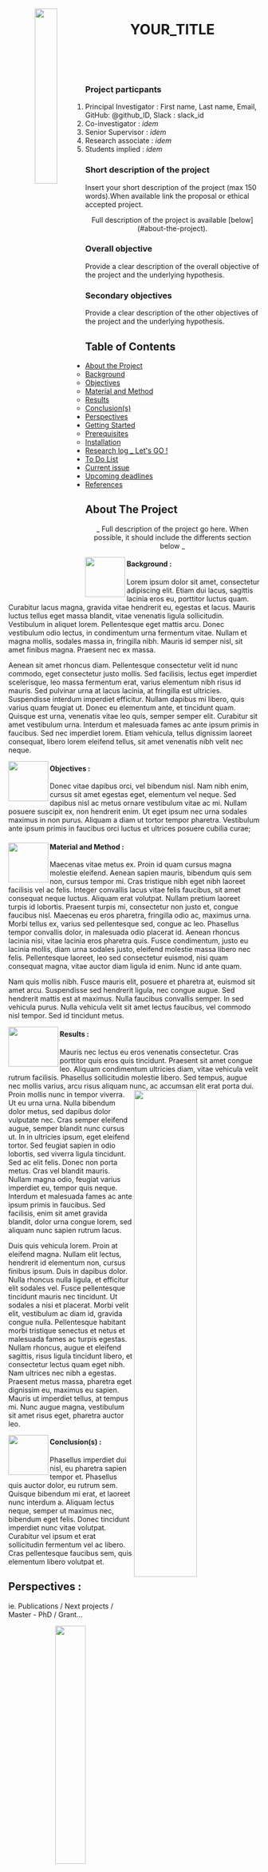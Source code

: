 

<!-- PROJECT LOGO -->
<br>
<p align="center">
    <img align='left' src="illustration/psychopy.png" width="30%" height="30%"><h1 align="center">YOUR_TITLE</h1>
    <br><br><br></p>

### Project particpants
1. Principal Investigator : First name, Last name, Email, GitHub: @github_ID, Slack : slack_id
2. Co-investigator : *idem*
3. Senior Supervisor : *idem*
4. Research associate : *idem*
5. Students implied : *idem*


### Short description of the project

   Insert your short description of the project (max 150 words).When available link the proposal or ethical accepted project.
   
   <p align="center"> Full description of the project is available [below](#about-the-project).

   
### Overall objective

Provide a clear description of the overall objective of the project and the underlying hypothesis.

### Secondary objectives

Provide a clear description of the other objectives of the project and the underlying hypothesis.



<!-- TABLE OF CONTENTS -->
## Table of Contents

* [About the Project](#about)
  * [Background](#Background)
  * [Objectives](#Objectives)
  * [Material and Method](#Method)
  * [Results](#Results)
  * [Conclusion(s)](#Conclusion)
* [Perspectives](#perspective)
* [Getting Started](#getting-started)
  * [Prerequisites](#prerequisites)
  * [Installation](#installation)
* [Research log _ Let's GO !](#log)
* [To Do List](#todo)
* [Current issue](#issue)
* [Upcoming deadlines](#deadlines)
* [References](#References)



<!-- ABOUT THE PROJECT -->
## About The Project <a id="about">

<p align="center">_ Full description of the project go here. When possible, it should include the differents section below _<p align="center">

<p align="center">
    <img align='left' src="illustration/background.jpg" width="80" height="80"><h4 align="left"><a id="Background"</a>Background :</h4> 
Lorem ipsum dolor sit amet, consectetur adipiscing elit. Etiam dui lacus, sagittis lacinia eros eu, porttitor luctus quam. Curabitur lacus magna, gravida vitae hendrerit eu, egestas et lacus. Mauris luctus tellus eget massa blandit, vitae venenatis ligula sollicitudin. Vestibulum in aliquet lorem. Pellentesque eget mattis arcu. Donec vestibulum odio lectus, in condimentum urna fermentum vitae. Nullam et magna mollis, sodales massa in, fringilla nibh. Mauris id semper nisl, sit amet finibus magna. Praesent nec ex massa. 
    
Aenean sit amet rhoncus diam. Pellentesque consectetur velit id nunc commodo, eget consectetur justo mollis. Sed facilisis, lectus eget imperdiet scelerisque, leo massa fermentum erat, varius elementum nibh risus id mauris. Sed pulvinar urna at lacus lacinia, at fringilla est ultricies. Suspendisse interdum imperdiet efficitur. Nullam dapibus mi libero, quis varius quam feugiat ut. Donec eu elementum ante, et tincidunt quam. Quisque est urna, venenatis vitae leo quis, semper semper elit. Curabitur sit amet vestibulum urna. Interdum et malesuada fames ac ante ipsum primis in faucibus. Sed nec imperdiet lorem. Etiam vehicula, tellus dignissim laoreet consequat, libero lorem eleifend tellus, sit amet venenatis nibh velit nec neque.

<p align="center">
    <img align='left' src="illustration/target.jpg" width="80" height="80"><h4 align="left" id="Objectives">Objectives :</h4> 
    Donec vitae dapibus orci, vel bibendum nisl. Nam nibh enim, cursus sit amet egestas eget, elementum vel neque. Sed dapibus nisl ac metus ornare vestibulum vitae ac mi. Nullam posuere suscipit ex, non hendrerit enim. Ut eget ipsum nec urna sodales maximus in non purus. Aliquam a diam ut tortor tempor pharetra. Vestibulum ante ipsum primis in faucibus orci luctus et ultrices posuere cubilia curae;

<p align="center">
    <img align='left' src="illustration/method.jpg" width="80" height="80"><h4 align="left" id="Method">Material and Method :</h4> 

Maecenas vitae metus ex. Proin id quam cursus magna molestie eleifend. Aenean sapien mauris, bibendum quis sem non, cursus tempor mi. Cras tristique nibh eget nibh laoreet facilisis vel ac felis. Integer convallis lacus vitae felis faucibus, sit amet consequat neque luctus. Aliquam erat volutpat. Nullam pretium laoreet turpis id lobortis. Praesent turpis mi, consectetur non justo et, congue faucibus nisl. Maecenas eu eros pharetra, fringilla odio ac, maximus urna. Morbi tellus ex, varius sed pellentesque sed, congue ac leo. Phasellus tempor convallis dolor, in malesuada odio placerat id. Aenean rhoncus lacinia nisi, vitae lacinia eros pharetra quis. Fusce condimentum, justo eu lacinia mollis, diam urna sodales justo, eleifend molestie massa libero nec felis. Pellentesque laoreet, leo sed consectetur euismod, nisi quam consequat magna, vitae auctor diam ligula id enim. Nunc id ante quam.

Nam quis mollis nibh. Fusce mauris elit, posuere et pharetra at, euismod sit amet arcu. Suspendisse sed hendrerit ligula, nec congue augue. Sed hendrerit mattis est at maximus. Nulla faucibus convallis semper. In sed vehicula purus. Nulla vehicula velit sit amet lectus faucibus, vel commodo nisl tempor. Sed id tincidunt metus.

<p align="center">
    <img align='left' src="illustration/results.jpg" width="100" height="80"><h4 align="left" id="Results">Results :</h4> 
    Mauris nec lectus eu eros venenatis consectetur. Cras porttitor quis eros quis tincidunt. Praesent sit amet congue leo. Aliquam condimentum ultricies diam, vitae vehicula velit rutrum facilisis. Phasellus sollicitudin molestie libero. Sed tempus, augue nec mollis varius, arcu risus aliquam nunc, ac accumsan elit erat porta dui. Proin mollis nunc in tempor viverra.    
        <img align="right" src="illustration/figure.tiff" width="50%" height="50%"> Ut eu urna urna. Nulla bibendum dolor metus, sed dapibus dolor vulputate nec. Cras semper eleifend augue, semper blandit nunc cursus ut. In in ultricies ipsum, eget eleifend tortor. Sed feugiat sapien in odio lobortis, sed viverra ligula tincidunt. Sed ac elit felis. Donec non porta metus. Cras vel blandit mauris. Nullam magna odio, feugiat varius imperdiet eu, tempor quis neque. Interdum et malesuada fames ac ante ipsum primis in faucibus. Sed facilisis, enim sit amet gravida blandit, dolor urna congue lorem, sed aliquam nunc sapien rutrum lacus.

Duis quis vehicula lorem. Proin at eleifend magna. Nullam elit lectus, hendrerit id elementum non, cursus finibus ipsum. Duis in dapibus dolor. Nulla rhoncus nulla ligula, et efficitur elit sodales vel. Fusce pellentesque tincidunt mauris nec tincidunt. Ut sodales a nisi et placerat. Morbi velit elit, vestibulum ac diam id, gravida congue nulla. Pellentesque habitant morbi tristique senectus et netus et malesuada fames ac turpis egestas. Nullam rhoncus, augue et eleifend sagittis, risus ligula tincidunt libero, et consectetur lectus quam eget nibh. Nam ultrices nec nibh a egestas. Praesent metus massa, pharetra eget dignissim eu, maximus eu sapien. Mauris ut imperdiet tellus, at tempus mi. Nunc augue magna, vestibulum sit amet risus eget, pharetra auctor leo.
    
<p align="center">
    <img align='left' src="illustration/eureka.jpg" width="80" height="80"><h4 align="left" id="Conclusion">Conclusion(s) :</h4>  </p>
   Phasellus imperdiet dui nisl, eu pharetra sapien tempor et. Phasellus quis auctor dolor, eu rutrum sem. Quisque bibendum mi erat, et laoreet nunc interdum a. Aliquam lectus neque, semper ut maximus nec, bibendum eget felis. Donec tincidunt imperdiet nunc vitae volutpat. Curabitur vel ipsum et erat sollicitudin fermentum vel ac libero. Cras pellentesque faucibus sem, quis elementum libero volutpat et.
  


## Perspectives :<a id="perspective">

ie. Publications / Next projects / Master - PhD / Grant...

  
   <p align="center">
   <img align="center" src="illustration/nejm.png" width="35%" height="35%"></p> 




<!-- GETTING STARTED -->
## Getting Started


### Prerequisites

This is an example of how to list things you need to use :



```sh
pip install dcm2bids
```

### Installation
 
the software, version, and how to install it.


<!-- RESEARCH LOG -->
## Research log _ Let's GO ! <a id="log">

Or any other text that can help you to follow your works

<p align="center">
   <img align="center" src="illustration/draft.jpg" width="35%" height="35%"></p> 



<!-- To do list -->
## To do list <a id="todo">

- [ ] Finish cleaning the database
- [ ] Re-do the regression analysis for the thirty-fifth time
- [ ] Buy Beiko to my favorit post-doc


<!-- ISSUE -->
## Current issue <a id="issue">

Please do prefer [create an issue](https://github.com/icetasy-dot/GutBrain/issues/new) or pull a request.

<!-- NEXT -->
## Upcoming deadlines <a id="deadlines">

* Journal club, the YYYY/MM/DD



<!-- REFERENCES -->
## References

<img align="left" src="/Illustration/warning.jpg" width="10%" height="10%"> MUST ALSO INCLUDE REFERENCES FOR SOFT/PACKAGE/GIT...
<br>

* O'Campo P, Dunn JR, editors. Rethinking social epidemiology: towards a science of change. Dordrecht: Springer; 2012. 348 p.
* Schiraldi GR. Post-traumatic stress disorder sourcebook: a guide to healing, recovery, and growth [Internet]. New York: McGraw-Hill; 2000 [cited 2019 Nov 6]. 446 p. Available from: http://books.mcgraw-hill.com/getbook.php?isbn=0071393722&template=#toc DOI: 10.1036/0737302658
* Halpen-Felsher BL, Morrell HE. Preventing and reducing tobacco use. In: Berlan ED, Bravender T, editors. Adolescent medicine today: a guide to caring for the adolescent patient [Internet]. Singapore: World Scientific Publishing Co.; 2012 [cited 2019 Nov 3]. Chapter 18. Available from: https://doi.org/10.1142/9789814324496_0018
* Stockhausen L, Turale S. An explorative study of Australian nursing scholars and contemporary scholarship. J Nurs Scholarsh [Internet]. 2011 Mar [cited 2019 Feb 19];43(1):89-96. Available from: http://search.proquest.com/docview/858241255?accountid=12528
* Kanneganti P, Harris JD, Brophy RH, Carey JL, Lattermann C, Flanigan DC. The effect of smoking on ligament and cartilage surgery in the knee: a systematic review. Am J Sports Med [Internet]. 2012 Dec [cited 2019 Feb 19];40(12):2872-8. Available from: http://ajs.sagepub.com/content/40/12/2872 DOI: 10.1177/0363546512458223
* Subbarao M. Tough cases in carotid stenting [DVD]. Woodbury (CT): Cine-Med, Inc.; 2003. 1 DVD: sound, colour, 4 3/4 in.


